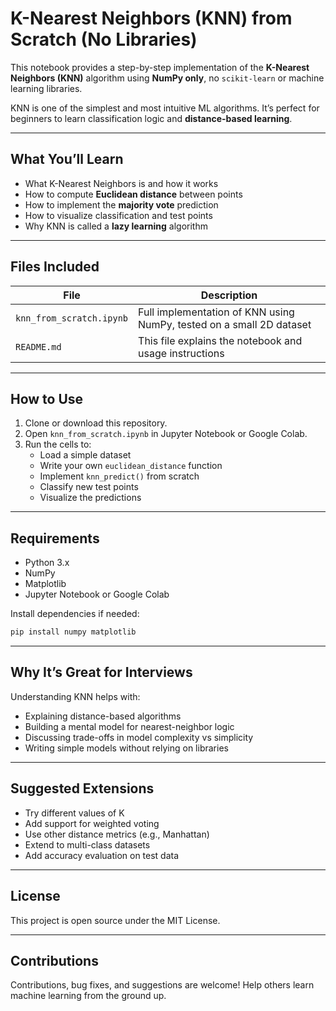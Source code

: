 # K-Nearest Neighbors (KNN) from Scratch (No Libraries)

This notebook provides a step-by-step implementation of the **K-Nearest Neighbors (KNN)** algorithm using **NumPy only**, no `scikit-learn` or machine learning libraries.

KNN is one of the simplest and most intuitive ML algorithms. It’s perfect for beginners to learn classification logic and **distance-based learning**.

---

## What You’ll Learn

- What K-Nearest Neighbors is and how it works  
- How to compute **Euclidean distance** between points  
- How to implement the **majority vote** prediction  
- How to visualize classification and test points  
- Why KNN is called a **lazy learning** algorithm

---

## Files Included

| File | Description |
|------|-------------|
| `knn_from_scratch.ipynb` | Full implementation of KNN using NumPy, tested on a small 2D dataset |
| `README.md` | This file explains the notebook and usage instructions |

---

## How to Use

1. Clone or download this repository.
2. Open `knn_from_scratch.ipynb` in Jupyter Notebook or Google Colab.
3. Run the cells to:
   - Load a simple dataset
   - Write your own `euclidean_distance` function
   - Implement `knn_predict()` from scratch
   - Classify new test points
   - Visualize the predictions

---

## Requirements

- Python 3.x
- NumPy
- Matplotlib
- Jupyter Notebook or Google Colab

Install dependencies if needed:

```bash
pip install numpy matplotlib
```

---

## Why It’s Great for Interviews
Understanding KNN helps with:
  * Explaining distance-based algorithms
  * Building a mental model for nearest-neighbor logic
  * Discussing trade-offs in model complexity vs simplicity
  * Writing simple models without relying on libraries

---

## Suggested Extensions
* Try different values of K
* Add support for weighted voting
* Use other distance metrics (e.g., Manhattan)
* Extend to multi-class datasets
* Add accuracy evaluation on test data

---

## License
This project is open source under the MIT License.

---

## Contributions
Contributions, bug fixes, and suggestions are welcome! Help others learn machine learning from the ground up.
